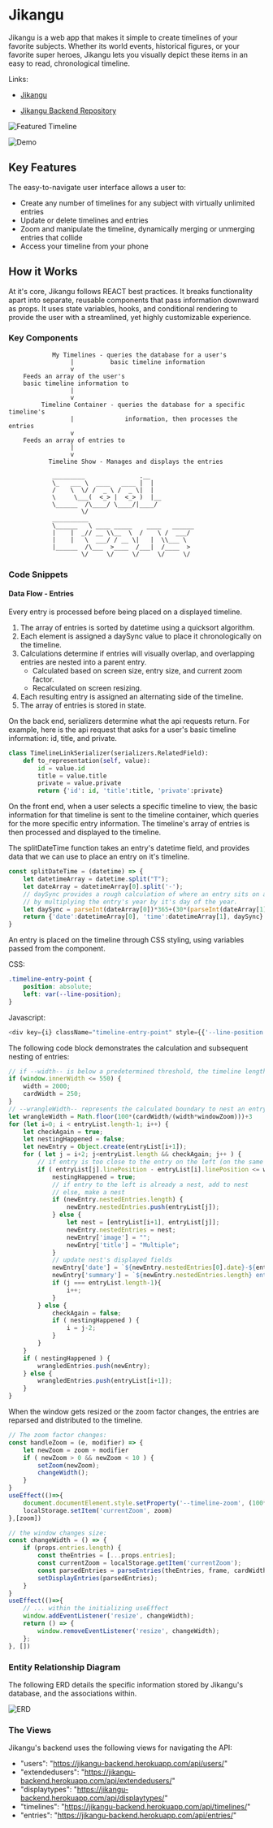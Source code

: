 # Jikangu

Jikangu is a web app that makes it simple to create timelines of your favorite subjects. Whether its world events, historical figures, or your favorite super heroes, Jikangu lets you visually depict these items in  an easy to read, chronological timeline.

Links:

- [Jikangu](https://jikangu.herokuapp.com/)

- [Jikangu Backend Repository](https://github.com/evan-woodworth/timeline_backend)

![Featured Timeline](./public/img/MCU-Timeline_MD.png)

![Demo](./public/img/site-demo.gif)

## Key Features

The easy-to-navigate user interface allows a user to:
- Create any number of timelines for any subject with virtually unlimited entries
- Update or delete timelines and entries
- Zoom and manipulate the timeline, dynamically merging or unmerging entries that collide
- Access your timeline from your phone

## How it Works

At it's core, Jikangu follows REACT best practices. It breaks functionality apart into separate, reusable components that pass information downward as props. It uses state variables, hooks, and conditional rendering to provide the user with a streamlined, yet highly customizable experience.

### Key Components

```
            My Timelines - queries the database for a user's 
                 |          basic timeline information
                 v
    Feeds an array of the user's 
    basic timeline information to
                 |
                 v
         Timeline Container - queries the database for a specific timeline's
                 |              information, then processes the entries
                 v
    Feeds an array of entries to
                 |
                 v
           Timeline Show - Manages and displays the entries

            _________               .__            
            \_   ___ \  ____   ____ |  |           
            /    \  \/ /  _ \ /  _ \|  |           
            \     \___(  <_> |  <_> )  |__         
            \______  /\____/ \____/|____/         
                    \/                             
            __________                             
            \______   \ ____ _____    ____   ______
            |    |  _// __ \\__  \  /    \ /  ___/
            |    |   \  ___/ / __ \|   |  \\___ \ 
            |______  /\___  >____  /___|  /____  >
                    \/     \/     \/     \/     \/ 
```
### Code Snippets

#### Data Flow - Entries

Every entry is processed before being placed on a displayed timeline.
1. The array of entries is sorted by datetime using a quicksort algorithm.
2. Each element is assigned a daySync value to place it chronologically on the timeline.
3. Calculations determine if entries will visually overlap, and overlapping entries are nested into a parent entry.
    - Calculated based on screen size, entry size, and current zoom factor.
    - Recalculated on screen resizing.
4. Each resulting entry is assigned an alternating side of the timeline.
5. The array of entries is stored in state.

On the back end, serializers determine what the api requests return. For example, here is the api request that asks for a user's basic timeline information: id, title, and private.

```py
class TimelineLinkSerializer(serializers.RelatedField):
    def to_representation(self, value):
        id = value.id
        title = value.title
        private = value.private
        return {'id': id, 'title':title, 'private':private}
```

On the front end, when a user selects a specific timeline to view, the basic information for that timeline is sent to the timeline container, which queries for the more specific entry information. The timeline's array of entries is then processed and displayed to the timeline.

The splitDateTime function takes an entry's datetime field, and provides data that we can use to place an entry on it's timeline.

```js
const splitDateTime = (datetime) => {
    let datetimeArray = datetime.split("T");
    let dateArray = datetimeArray[0].split('-');
    // daySync provides a rough calculation of where an entry sits on a timeline,
    // by multiplying the entry's year by it's day of the year.
    let daySync = parseInt(dateArray[0])*365+(30*(parseInt(dateArray[1])-1) + parseInt(dateArray[2]));
    return {'date':datetimeArray[0], 'time':datetimeArray[1], daySync}
}
```
An entry is placed on the timeline through CSS styling, using variables passed from the component.

CSS:
```css
.timeline-entry-point {
	position: absolute;
	left: var(--line-position);
}
```
Javascript:
```js
<div key={i} className="timeline-entry-point" style={{'--line-position': entry.linePosition+"%"}}>
```
The following code block demonstrates the calculation and subsequent nesting of entries:

```js
// if --width-- is below a predetermined threshold, the timeline length and card size changes.
if (window.innerWidth <= 550) {
    width = 2000;
    cardWidth = 250;
}
// --wrangleWidth-- represents the calculated boundary to nest an entry, by percentage of the timeline.
let wrangleWidth = Math.floor(100*(cardWidth/(width*windowZoom)))+3
for (let i=0; i < entryList.length-1; i++) {
    let checkAgain = true;
    let nestingHappened = false;
    let newEntry = Object.create(entryList[i+1]);
    for ( let j = i+2; j<entryList.length && checkAgain; j++ ) {
        // if entry is too close to the entry on the left (on the same side of timeline), nest it
        if ( entryList[j].linePosition - entryList[i].linePosition <= wrangleWidth ) {
            nestingHappened = true;
            // if entry to the left is already a nest, add to nest
            // else, make a nest
            if (newEntry.nestedEntries.length) {
                newEntry.nestedEntries.push(entryList[j]);
            } else {
                let nest = [entryList[i+1], entryList[j]];
                newEntry.nestedEntries = nest;
                newEntry['image'] = "";
                newEntry['title'] = "Multiple";
            }
            // update nest's displayed fields
            newEntry['date'] = `${newEntry.nestedEntries[0].date}-${entryList[j].date}`;
            newEntry['summary'] = `${newEntry.nestedEntries.length} entries`;
            if (j === entryList.length-1){
                i++;
            }
        } else {
            checkAgain = false;
            if ( nestingHappened ) {
                i = j-2;
            }
        }
    }
    if ( nestingHappened ) {
        wrangledEntries.push(newEntry);
    } else {
        wrangledEntries.push(entryList[i+1]);
    }
}
```
When the window gets resized or the zoom factor changes, the entries are reparsed and distributed to the timeline.

```js
// The zoom factor changes:
const handleZoom = (e, modifier) => {
    let newZoom = zoom + modifier
    if ( newZoom > 0 && newZoom < 10 ) {
        setZoom(newZoom);
        changeWidth();
    }
}
useEffect(()=>{
    document.documentElement.style.setProperty('--timeline-zoom', (100*zoom)+'%');
    localStorage.setItem('currentZoom', zoom)
},[zoom])

// the window changes size:
const changeWidth = () => {
    if (props.entries.length) {
        const theEntries = [...props.entries];
        const currentZoom = localStorage.getItem('currentZoom');
        const parsedEntries = parseEntries(theEntries, frame, cardWidth, window.innerWidth-96, currentZoom);
        setDisplayEntries(parsedEntries);
    }
}
useEffect(()=>{
    // ... within the initializing useEffect
    window.addEventListener('resize', changeWidth);
    return () => {
        window.removeEventListener('resize', changeWidth);
    };
}, [])
```

### Entity Relationship Diagram

The following ERD details the specific information stored by Jikangu's database, and the associations within.

![ERD](./public/img/Jikangu-ERD.jpeg)

### The Views

Jikangu's backend uses the following views for navigating the API:

- "users": "https://jikangu-backend.herokuapp.com/api/users/"
- "extendedusers": "https://jikangu-backend.herokuapp.com/api/extendedusers/"
- "displaytypes": "https://jikangu-backend.herokuapp.com/api/displaytypes/"
- "timelines": "https://jikangu-backend.herokuapp.com/api/timelines/"
- "entries": "https://jikangu-backend.herokuapp.com/api/entries/"

